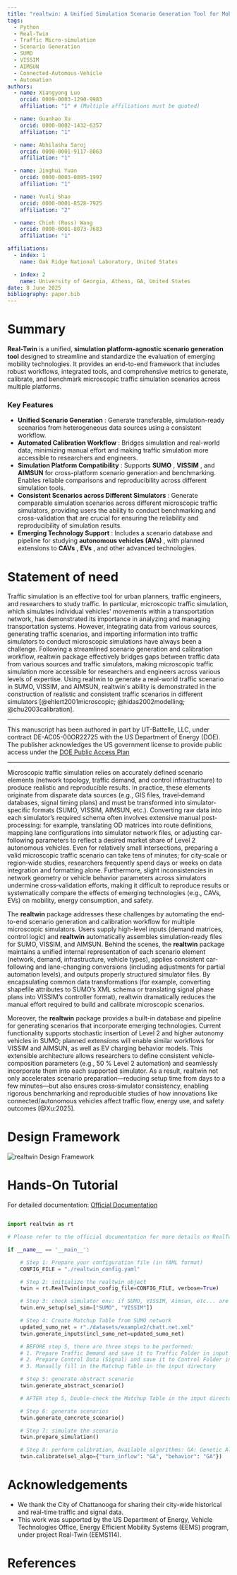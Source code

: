 ```yaml
---
title: "realtwin: A Unified Simulation Scenario Generation Tool for Mobility Research"
tags:
  - Python
  - Real-Twin
  - Traffic Micro-simulation
  - Scenario Generation
  - SUMO
  - VISSIM
  - AIMSUN
  - Connected-Automous-Vehicle
  - Automation
authors:
  - name: Xiangyong Luo
    orcid: 0009-0003-1290-9983
    affiliation: "1" # (Multiple affiliations must be quoted)

  - name: Guanhao Xu
    orcid: 0000-0002-1432-6357
    affiliation: "1"

  - name: Abhilasha Saroj
    orcid: 0000-0001-9117-8063
    affiliation: "1"

  - name: Jinghui Yuan
    orcid: 0000-0003-0895-1997
    affiliation: "1"

  - name: Yunli Shao
    orcid: 0000-0001-8528-7925
    affiliation: "2"

  - name: Chieh (Ross) Wang
    orcid: 0000-0001-8073-7683
    affiliation: "1"

affiliations:
  - index: 1
    name: Oak Ridge National Laboratory, United States

  - index: 2
    name: University of Georgia, Athens, GA, United States
date: 8 June 2025
bibliography: paper.bib
---
```

# Summary

**Real-Twin** is a unified, **simulation platform-agnostic scenario generation tool** designed to streamline and standardize the evaluation of emerging mobility technologies. It provides an end-to-end framework that includes robust workflows, integrated tools, and comprehensive metrics to generate, calibrate, and benchmark microscopic traffic simulation scenarios across multiple platforms.

### Key Features

* **Unified Scenario Generation** : Generate transferable, simulation-ready scenarios from heterogeneous data sources using a consistent workflow.
* **Automated Calibration Workflow** : Bridges simulation and real-world data, minimizing manual effort and making traffic simulation more accessible to researchers and engineers.
* **Simulation Platform Compatibility** : Supports  **SUMO** ,  **VISSIM** , and **AIMSUN** for cross-platform scenario generation and benchmarking. Enables reliable comparisons and reproducibility across different simulation tools.
* **Consistent Scenarios across Different Simulators** : Generate comparable simulation scenarios across different microscopic traffic simulators, providing users the ability to conduct benchmarking and cross-validation that are crucial for ensuring the reliability and reproducibility of simulation results.
* **Emerging Technology Support** : Includes a scenario database and pipeline for studying  **autonomous vehicles (AVs)** , with planned extensions to  **CAVs** ,  **EVs** , and other advanced technologies.

# Statement of need

Traffic simulation is an effective tool for urban planners, traffic engineers, and researchers to study traffic. In particular, microscopic traffic simulation, which simulates individual vehicles' movements within a transportation network, has demonstrated its importance in analyzing and managing transportation systems. However, integrating data from various sources, generating traffic scenarios, and importing information into traffic simulators to conduct microscopic simulations have always been a challenge. Following a streamlined scenario generation and calibration workflow, realtwin package effectively bridges gaps between traffic data from various sources and traffic simulators, making microscopic traffic simulation more accessible for researchers and engineers across various levels of expertise. Using realtwin to generate a real-world traffic scenario in SUMO, VISSIM, and AIMSUN, realtwin's ability is demonstrated in the construction of realistic and consistent traffic scenarios in different simulators [@ehlert2001microscopic; @hidas2002modelling; @chu2003calibration].

---

This manuscript has been authored in part by UT-Battelle, LLC, under contract DE-AC05-00OR22725 with the US Department of Energy (DOE). The publisher acknowledges the US government license to provide public access under the [DOE Public Access Plan](https://www.energy.gov/doe-public-access-plan)

---

Microscopic traffic simulation relies on accurately defined scenario elements (network topology, traffic demand, and control infrastructure) to produce realistic and reproducible results. In practice, these elements originate from disparate data sources (e.g., GIS files, travel‐demand databases, signal timing plans) and must be transformed into simulator‐specific formats (SUMO, VISSIM, AIMSUN, etc.). Converting raw data into each simulator’s required schema often involves extensive manual post‐processing: for example, translating OD matrices into route definitions, mapping lane configurations into simulator network files, or adjusting car‐following parameters to reflect a desired market share of Level 2 autonomous vehicles. Even for relatively small intersections, preparing a valid microscopic traffic scenario can take tens of minutes; for city‐scale or region‐wide studies, researchers frequently spend days or weeks on data integration and formatting alone. Furthermore, slight inconsistencies in network geometry or vehicle behavior parameters across simulators undermine cross‐validation efforts, making it difficult to reproduce results or systematically compare the effects of emerging technologies (e.g., CAVs, EVs) on mobility, energy consumption, and safety.

The **realtwin** package addresses these challenges by automating the end-to-end scenario generation and calibration workflow for multiple microscopic simulators. Users supply high-level inputs (demand matrices, control logic) and **realtwin** automatically assembles simulation‐ready files for SUMO, VISSIM, and AIMSUN. Behind the scenes, the **realtwin** package maintains a unified internal representation of each scenario element (network, demand, infrastructure, vehicle types), applies consistent car-following and lane-changing conversions (including adjustments for partial automation levels), and outputs properly structured simulator files. By encapsulating common data transformations (for example, converting shapefile attributes to SUMO’s XML schema or translating signal phase plans into VISSIM’s controller format), realtwin dramatically reduces the manual effort required to build and calibrate microscopic scenarios.

Moreover, the **realtwin** package provides a built-in database and pipeline for generating scenarios that incorporate emerging technologies. Current functionality supports stochastic insertion of Level 2 and higher autonomy vehicles in SUMO; planned extensions will enable similar workflows for VISSIM and AIMSUN, as well as EV charging behavior models. This extensible architecture allows researchers to define consistent vehicle‐composition parameters (e.g., 50 % Level 2 automation) and seamlessly incorporate them into each supported simulator. As a result, realtwin not only accelerates scenario preparation—reducing setup time from days to a few minutes—but also ensures cross‐simulator consistency, enabling rigorous benchmarking and reproducible studies of how innovations like connected/autonomous vehicles affect traffic flow, energy use, and safety outcomes [@Xu:2025].

# Design Framework

![realtwin Design Framework](realtwin_framework_dev.png)

# Hands-On Tutorial

For detailed documentation: [Official Documentation](https://real-twin.readthedocs.io/en/latest/)

```python

import realtwin as rt

# Please refer to the official documentation for more details on RealTwin preparation before running the simulation

if __name__ == '__main__':

    # Step 1: Prepare your configuration file (in YAML format)
    CONFIG_FILE = "./realtwin_config.yaml"

    # Step 2: initialize the realtwin object
    twin = rt.RealTwin(input_config_file=CONFIG_FILE, verbose=True)

    # Step 3: check simulator env: if SUMO, VISSIM, Aimsun, etc... are installed
    twin.env_setup(sel_sim=["SUMO", "VISSIM"])

    # Step 4: Create Matchup Table from SUMO network
    updated_sumo_net = r"./datasets/example2/chatt.net.xml"
    twin.generate_inputs(incl_sumo_net=updated_sumo_net)

    # BEFORE step 5, there are three steps to be performed:
    # 1. Prepare Traffic Demand and save it to Traffic Folder in input directory
    # 2. Prepare Control Data (Signal) and save it to Control Folder in input directory
    # 3. Manually fill in the Matchup Table in the input directory

    # Step 5: generate abstract scenario
    twin.generate_abstract_scenario()

    # AFTER step 5, Double-check the Matchup Table in the input directory to ensure it is correct.

    # Step 6: generate scenarios
    twin.generate_concrete_scenario()

    # Step 7: simulate the scenario
    twin.prepare_simulation()

    # Step 8: perform calibration, Available algorithms: GA: Genetic Algorithm, SA: Simulated Annealing, TS: Tabu Search
    twin.calibrate(sel_algo={"turn_inflow": "GA", "behavior": "GA"})

```

# Acknowledgements

- We thank the City of Chattanooga for sharing their city-wide historical and real-time traffic and signal data.
- This work was supported by the US Department of Energy, Vehicle Technologies Office, Energy Efficient Mobility Systems (EEMS) program, under project Real-Twin (EEMS114).

# References
